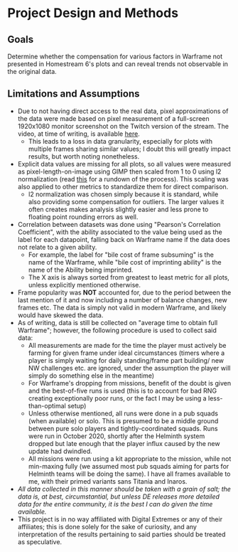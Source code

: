 # Project Design and Methods
## Goals
Determine whether the compensation for various factors in Warframe not 
presented in Homestream 6's plots and can reveal trends not observable 
in the original data.

## Limitations and Assumptions
* Due to not having direct access to the real data, pixel approximations 
of the data were made based on pixel measurement of a full-screen 
1920x1080 monitor screenshot on the Twitch version of the stream. 
The video, at time of writing, is available 
[here](https://www.twitch.tv/videos/744879935). 
    * This leads to a loss in data granularity, especially for plots 
    with multiple frames sharing similar values; I doubt this will 
    greatly impact results, but worth noting nonetheless.
* Explicit data values are missing for all plots, so all values were 
measured as pixel-length-on-image using GIMP then scaled from 1 to 0 
using l2 normalization (read 
[this](https://limitlessdatascience.wordpress.com/2019/04/16/normalisation-l1-l2-norms/) 
for a rundown of the process). This scaling was also applied to other 
metrics to standardize them for direct comparison.
    * l2 normalization was chosen simply because it is standard, while
    also providing some compensation for outliers. The larger values it 
    often creates makes analysis slightly easier and less prone to 
    floating point rounding errors as well.
* Correlation between datasets was done using "Pearson's Correlation 
Coefficient", with the ability associated to the value being used as 
the label for each datapoint, falling back on Warframe name if the data 
does not relate to a given ability.
    * For example, the label for "bile cost of frame subsuming" is the 
    name of the Warframe, while "bile cost of imprinting ability" is the
    name of the Ability being imprinted.
    * The X axis is always sorted from greatest to least metric for all 
    plots, unless explicitly mentioned otherwise.
* Frame popularity was **NOT** accounted for, due to the period between
the last mention of it and now including a number of balance changes, 
new frames etc. The data is simply not valid in modern Warframe, and 
likely would have skewed the data.
* As of writing, data is still be collected on "average time to obtain 
full Warframe"; however, the following procedure is used to collect said 
data:
    * All measurements are made for the time the player must actively be
    farming for given frame under ideal circumstances (timers where a 
    player is simply waiting for daily standing/frame part building/
    new NW challenges etc. are ignored, under the assumption the player
    will simply do something else in the meantime)
    * For Warframe's dropping from missions, benefit of the doubt is 
    given and the best-of-five runs is used (this is to account for
    bad RNG creating exceptionally poor runs, or the fact I may be 
    using a less-than-optimal setup)
    * Unless otherwise mentioned, all runs were done in a pub squads
    (when available) or solo. This is presumed to be a middle ground 
    between pure solo players and tightly-coordinated squads. Runs 
    were run in October 2020, shortly after the Helminth system dropped
    but late enough that the player influx caused by the new update 
    had dwindled.
    * All missions were run using a kit appropriate to the mission, 
    while not min-maxing fully (we assumed most pub squads aiming for 
    parts for Helminth teams will be doing the same). I have all frames
    available to me, with their primed variants sans Titania and Inaros.
* *All data collected in this manner should be taken with a grain of
salt; the data is, at best, circumstantial, but unless DE releases more 
detailed data for the entire community, it is the best I can do given 
the time available.*
* This project is in no way affiliated with Digital Extremes or any of 
their affiliates; this is done solely for the sake of curiosity, and any 
interpretation of the results pertaining to said parties should be 
treated as speculative.